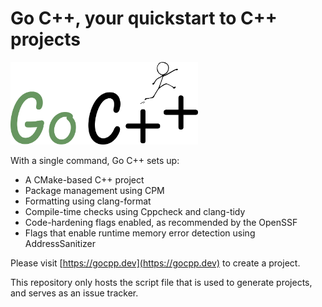 # Go C++, your quickstart to C++ projects

<img src="https://github.com/cemderv/gocpp.dev/blob/main/gocpp-logo.png" width="300">

With a single command, Go C++ sets up:

- A CMake-based C++ project
- Package management using CPM
- Formatting using clang-format
- Compile-time checks using Cppcheck and clang-tidy
- Code-hardening flags enabled, as recommended by the OpenSSF
- Flags that enable runtime memory error detection using AddressSanitizer

Please visit [https://gocpp.dev](https://gocpp.dev) to create a project.

This repository only hosts the script file that is used to generate projects,
and serves as an issue tracker.
